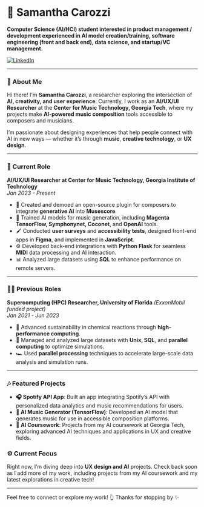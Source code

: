 # 🌌 Samantha Carozzi

**Computer Science (AI/HCI) student interested in product management / development experienced in AI model creation/training, software engineering (front and back end), data science, and startup/VC management.**

[![LinkedIn](https://img.shields.io/badge/LinkedIn-0077B5?style=for-the-badge&logo=Linkedin&logoColor=white)](https://www.linkedin.com/in/samantha-carozzi-904976245/)

---

### 🌟 About Me

Hi there! I'm **Samantha Carozzi**, a researcher exploring the intersection of **AI, creativity, and user experience**. Currently, I work as an **AI/UX/UI Researcher** at the **Center for Music Technology, Georgia Tech**, where my projects make **AI-powered music composition** tools accessible to composers and musicians.

I’m passionate about designing experiences that help people connect with AI in new ways — whether it’s through **music**, **creative technology**, or **UX design**.

---

### 🚀 Current Role

**AI/UX/UI Researcher at Center for Music Technology, Georgia Institute of Technology**  
*Jan 2023 - Present*

- 🎹 Created and demoed an open-source plugin for composers to integrate **generative AI** into **Musescore**.
- 🧠 Trained AI models for music generation, including **Magenta TensorFlow, Symphonynet, Coconet**, and **OpenAI** tools.
- 🖌️ Conducted **user surveys** and **accessibility tests**, designed front-end apps in **Figma**, and implemented in **JavaScript**.
- ⚙️ Developed back-end integrations with **Python Flask** for seamless **MIDI** data processing and AI interaction.
- 📊 Analyzed large datasets using **SQL** to enhance performance on remote servers.

---

### 🧑‍💻 Previous Roles

**Supercomputing (HPC) Researcher, University of Florida** *(ExxonMobil funded project)*  
*Jan 2021 - Jun 2023*

- 🌱 Advanced sustainability in chemical reactions through **high-performance computing**.
- 🔧 Managed and analyzed large datasets with **Unix, SQL**, and **parallel computing** to optimize simulations.
- 🏎️ Used **parallel processing** techniques to accelerate large-scale data analysis and simulation runs.

---

### 🎶 Featured Projects

- **🎧 Spotify API App**: Built an app integrating Spotify’s API with personalized data analytics and music recommendations for users.
- **🎹 AI Music Generator (TensorFlow)**: Developed an AI model that generates music for use in accessible composition platforms.
- **🤖 AI Coursework**: Projects from my AI coursework at Georgia Tech, exploring advanced AI techniques and applications in UX and creative fields.

### ⚙️ Current Focus

Right now, I’m diving deep into **UX design and AI** projects. Check back soon as I add more of my work, including projects from my AI coursework and my latest explorations in creative tech!

---

Feel free to connect or explore my work! 👆 Thanks for stopping by ✨
